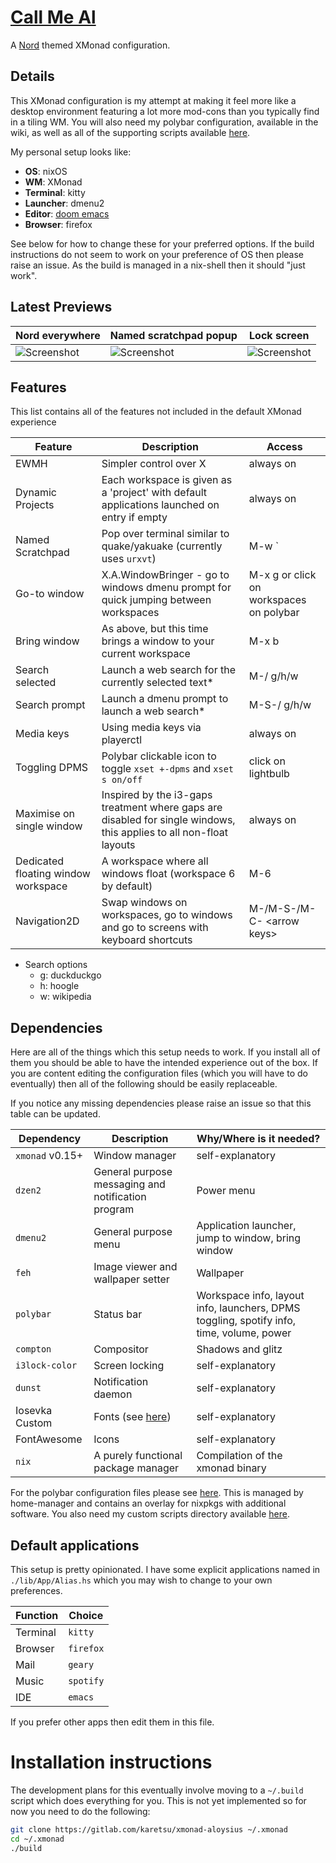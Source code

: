 # [Call Me Al](https://www.youtube.com/watch?v=uq-gYOrU8bA)

A [Nord](https://www.nordtheme.com/) themed XMonad configuration.


## Details

This XMonad configuration is my attempt at making it feel more like a desktop
environment featuring a lot more mod-cons than you typically find in a tiling
WM. You will also need my polybar configuration, available in the wiki, as well
as all of the supporting scripts available
[here](https://gitlab.com/karetsu/scripts).

My personal setup looks like:

- **OS**:       nixOS
- **WM**:       XMonad
- **Terminal**: kitty
- **Launcher**: dmenu2
- **Editor**:   [doom emacs](https://github.com/hlissner/doom-emacs)
- **Browser**:  firefox

See below for how to change these for your preferred options. If the build
instructions do not seem to work on your preference of OS then please raise an
issue. As the build is managed in a nix-shell then it should "just work".


## Latest Previews

| Nord everywhere                                | Named scratchpad popup                         | Lock screen                                                                     |
| ---                                            | ---                                            | ------------------------------------------------------------------------------- |
| ![Screenshot](https://i.imgur.com/eRHOmQT.png) | ![Screenshot](https://i.imgur.com/OC36W58.png) | ![Screenshot](https://i.imgur.com/MVvi8RU.png)                                  |


## Features

This list contains all of the features not included in the default XMonad experience

| Feature                             | Description                                                                                                         | Access                                  |
| ---                                 | ---                                                                                                                 | ---                                     |
| EWMH                                | Simpler control over X                                                                                              | always on                               |
| Dynamic Projects                    | Each workspace is given as a 'project' with default applications launched on entry if empty                         | always on                               |
| Named Scratchpad                    | Pop over terminal similar to quake/yakuake (currently uses `urxvt`)                                                 | M-w \`                                  |
| Go-to window                        | X.A.WindowBringer - go to windows dmenu prompt for quick jumping between workspaces                                 | M-x g or click on workspaces on polybar |
| Bring window                        | As above, but this time brings a window to your current workspace                                                   | M-x b                                   |
| Search selected                     | Launch a web search for the currently selected text*                                                                | M-/ g/h/w                               |
| Search prompt                       | Launch a dmenu prompt to launch a web search*                                                                       | M-S-/ g/h/w                             |
| Media keys                          | Using media keys via playerctl                                                                                      | always on                               |
| Toggling DPMS                       | Polybar clickable icon to toggle `xset +-dpms` and `xset s on/off`                                                  | click on lightbulb                      |
| Maximise on single window           | Inspired by the i3-gaps treatment where gaps are disabled for single windows, this applies to all non-float layouts | always on                               |
| Dedicated floating window workspace | A workspace where all windows float (workspace 6 by default)                                                        | M-6                                     |
| Navigation2D                        | Swap windows on workspaces, go to windows and go to screens with keyboard shortcuts                                 | M-/M-S-/M-C- \<arrow keys\>             |

* Search options
  - g: duckduckgo
  - h: hoogle
  - w: wikipedia


## Dependencies

Here are all of the things which this setup needs to work. If you install all of
them you should be able to have the intended experience out of the box. If you
are content editing the configuration files (which you will have to do
eventually) then all of the following should be easily replaceable.

If you notice any missing dependencies please raise an issue so that this table
can be updated.

| Dependency      | Description                                              | Why/Where is it needed?                                                                  |
| ---             | ---                                                      | ---                                                                                      |
| `xmonad` v0.15+ | Window manager                                           | self-explanatory                                                                         |
| `dzen2`         | General purpose messaging and notification program       | Power menu                                                                               |
| `dmenu2`        | General purpose menu                                     | Application launcher, jump to window, bring window                                       |
| `feh`           | Image viewer and wallpaper setter                        | Wallpaper                                                                                |
| `polybar`       | Status bar                                               | Workspace info, layout info, launchers, DPMS toggling, spotify info, time, volume, power |
| `compton`       | Compositor                                               | Shadows and glitz                                                                        |
| `i3lock-color`  | Screen locking                                           | self-explanatory                                                                         |
| `dunst`         | Notification daemon                                      | self-explanatory                                                                         |
| Iosevka Custom  | Fonts (see [here](https://github.com/elenapan/dotfiles)) | self-explanatory                                                                         |
| FontAwesome     | Icons                                                    | self-explanatory                                                                         |
| `nix`           | A purely functional package manager                      | Compilation of the xmonad binary                                                         |

For the polybar configuration files please see
[here](https://github.com/karetsu/nix-overlays). This is managed by home-manager and
contains an overlay for nixpkgs with additional software. You also need my
custom scripts directory available [here](https://github.com/karetsu/scripts).


## Default applications

This setup is pretty opinionated. I have some explicit applications named in
`./lib/App/Alias.hs` which you may wish to change to your own preferences.

| Function | Choice    |
| ---      | ---       |
| Terminal | `kitty`   |
| Browser  | `firefox` |
| Mail     | `geary`   |
| Music    | `spotify` |
| IDE      | `emacs`   |

If you prefer other apps then edit them in this file.


# Installation instructions

The development plans for this eventually involve moving to a `~/.build` script
which does everything for you. This is not yet implemented so for now you need
to do the following:

``` sh
git clone https://gitlab.com/karetsu/xmonad-aloysius ~/.xmonad
cd ~/.xmonad
./build
```

